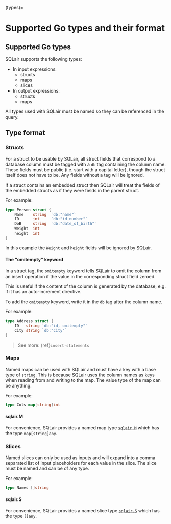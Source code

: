 (types)=
# Supported Go types and their format
## Supported Go types 

SQLair supports the following types:
- In input expressions:
  - structs
  - maps
  - slices
- In output expressions:
  - structs
  - maps

All types used with SQLair must be named so they can be referenced in the query.

## Type format
### Structs

For a struct to be usable by SQLair, all struct fields that correspond to a
database column must be tagged with a `db` tag containing the column name. These
fields must be public (i.e. start with a capital letter), though the struct
itself does not have to be. Any fields without a tag will be ignored.

If a struct contains an embedded struct then SQLair will treat the fields of the
embedded structs as if they were fields in the parent struct.

For example:
```go
type Person struct {
    Name    string  `db:"name"`
    ID      int     `db:"id_number"`
    DoB     string  `db:"date_of_birth"`
    Weight  int
    height  int
}
```
In this example the `Weight` and `height` fields will be ignored by SQLair.

#### The "omitempty" keyword

In a struct tag, the `omitempty` keyword tells SQLair to omit the column
from an insert operation if the value in the
corresponding struct field zeroed.

This is useful if the content of the column is generated by the database, e.g.
if it has an auto-increment directive.

To add the `omitempty` keyword, write it in the `db` tag after the column name.

For example:
```go
type Address struct {
    ID   string `db:"id, omitempty"`
    City string `db:"city"`
}
```

> See more: {ref}`insert-statements`

### Maps

Named maps can be used with SQLair and must have a key with a base type of
`string`. This is because SQLair uses the column names as keys when reading from
and writing to the map. The value type of the map can be anything.

For example:
```go
type Cols map[string]int
```

#### sqlair.M
For convenience, SQLair provides a named map type
[`sqlair.M`](https://pkg.go.dev/github.com/canonical/sqlair#M) which has the
type `map[string]any`.

### Slices

Named slices can only be used as inputs and will expand into a comma separated
list of input placeholders for each value in the slice. The slice must be named
and can be of any type.

For example:
```go
type Names []string
```

#### sqlair.S
For convenience, SQLair provides a named slice type
[`sqlair.S`](https://pkg.go.dev/github.com/canonical/sqlair#S) which has the
type `[]any`.